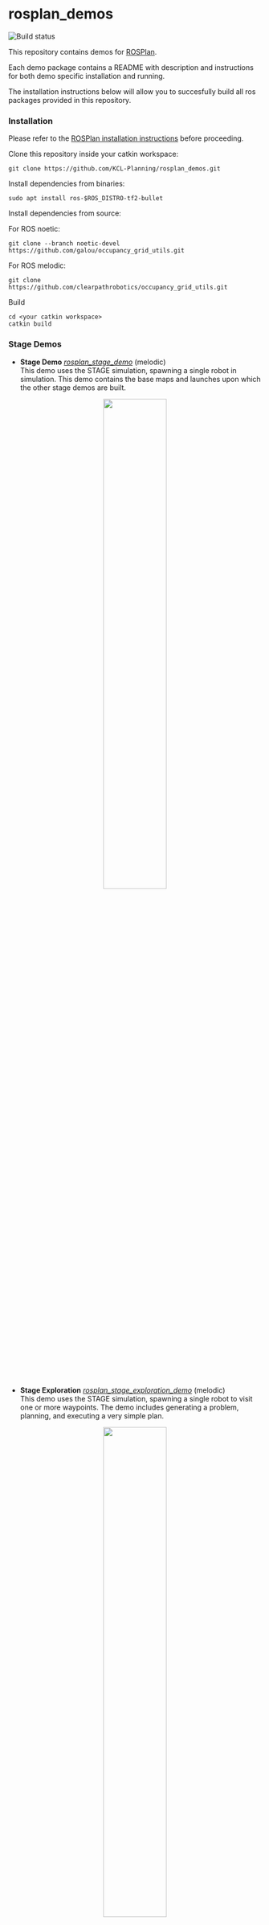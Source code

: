 # rosplan_demos

![Build status](https://github.com/KCL-Planning/rosplan_demos/workflows/build/badge.svg)

This repository contains demos for [ROSPlan](https://github.com/KCL-Planning/rosplan).

Each demo package contains a README with description and instructions for both demo specific installation and running.

The installation instructions below will allow you to succesfully build all ros packages provided in this repository.

### Installation

Please refer to the [ROSPlan installation instructions](https://github.com/KCL-Planning/ROSPlan/blob/master/README.md#installation) before proceeding.

Clone this repository inside your catkin workspace:

    git clone https://github.com/KCL-Planning/rosplan_demos.git

Install dependencies from binaries:

    sudo apt install ros-$ROS_DISTRO-tf2-bullet

Install dependencies from source:

For ROS noetic:

    git clone --branch noetic-devel https://github.com/galou/occupancy_grid_utils.git

For ROS melodic:

    git clone https://github.com/clearpathrobotics/occupancy_grid_utils.git

Build

    cd <your catkin workspace>
    catkin build

### Stage Demos

- **Stage Demo** [*rosplan_stage_demo*](https://github.com/KCL-Planning/rosplan_demos/blob/master/rosplan_stage_demo) (melodic)  
This demo uses the STAGE simulation, spawning a single robot in simulation. This demo contains the base maps and launches upon which the other stage demos are built.
<p align="center"><img src="https://github.com/KCL-Planning/rosplan_demos/blob/master/rosplan_stage_demo/stage_demo.png" width="50%"></p>

- **Stage Exploration** [*rosplan_stage_exploration_demo*](https://github.com/KCL-Planning/rosplan_demos/blob/master/rosplan_stage_exploration_demo) (melodic)  
This demo uses the STAGE simulation, spawning a single robot to visit one or more waypoints. The demo includes generating a problem, planning, and executing a very simple plan.
<p align="center"><img src="https://github.com/KCL-Planning/rosplan_demos/blob/master/rosplan_stage_exploration_demo/rosplan_exploration_demo.png" width="50%"></p>

- **Task-Aware Waypoint Sampling** [*rosplan_stage_waypoint_demo*](https://github.com/KCL-Planning/rosplan_demos/blob/master/rosplan_stage_waypoint_demo) (melodic)  
This demonstrates [ROB-IS](https://github.com/sarah-keren/ROB-IS) and builds upon the STAGE demo. The robot is required to complete inspection missions and uses the ROB-IS package for task-aware waypoint sampling.
<p align="center"><img src="https://github.com/KCL-Planning/rosplan_demos/blob/master/rosplan_stage_waypoint_demo/rosplan_waypoint_demo.png" width="25%"></p>

### Gazebo Demos

- **Turtlebot2 Exploration** [*rosplan_turtlebot2_demo*](https://github.com/KCL-Planning/rosplan_demos/blob/master/rosplan_turtlebot2_demo) (kinetic)  
This demo is a simple exploration mission. The robot visits randomly generated waypoints around a map.
<p align="center"><img src="https://github.com/KCL-Planning/rosplan_demos/blob/master/rosplan_turtlebot2_demo/doc/turtle_demo.png" width="25%"></p>

- **Turtlebot3 Exploration** [*rosplan_turtlebot3_demo*](https://github.com/KCL-Planning/rosplan_demos/blob/master/rosplan_turtlebot3_demo) (melodic, noetic)
This demo is a simple exploration mission. The robot visits randomly generated waypoints around a map.
<p align="center"><img src="https://github.com/KCL-Planning/rosplan_demos/blob/master/rosplan_turtlebot3_demo/doc/turtle_demo_gazebo.jpg" width="25%" height="25%">
                  <img src="https://github.com/KCL-Planning/rosplan_demos/blob/master/rosplan_turtlebot3_demo/doc/turtle_demo.png" width="25%" height="25%"></p>
